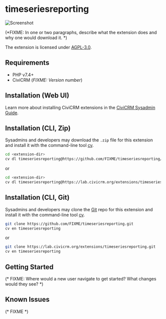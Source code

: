 # timeseriesreporting

![Screenshot](/images/screenshot.png)

(*FIXME: In one or two paragraphs, describe what the extension does and why one would download it. *)

The extension is licensed under [AGPL-3.0](LICENSE.txt).

## Requirements

* PHP v7.4+
* CiviCRM (*FIXME: Version number*)

## Installation (Web UI)

Learn more about installing CiviCRM extensions in the [CiviCRM Sysadmin Guide](https://docs.civicrm.org/sysadmin/en/latest/customize/extensions/).

## Installation (CLI, Zip)

Sysadmins and developers may download the `.zip` file for this extension and
install it with the command-line tool [cv](https://github.com/civicrm/cv).

```bash
cd <extension-dir>
cv dl timeseriesreporting@https://github.com/FIXME/timeseriesreporting/archive/master.zip
```
or
```bash
cd <extension-dir>
cv dl timeseriesreporting@https://lab.civicrm.org/extensions/timeseriesreporting/-/archive/main/timeseriesreporting-main.zip
```

## Installation (CLI, Git)

Sysadmins and developers may clone the [Git](https://en.wikipedia.org/wiki/Git) repo for this extension and
install it with the command-line tool [cv](https://github.com/civicrm/cv).

```bash
git clone https://github.com/FIXME/timeseriesreporting.git
cv en timeseriesreporting
```
or
```bash
git clone https://lab.civicrm.org/extensions/timeseriesreporting.git
cv en timeseriesreporting
```

## Getting Started

(* FIXME: Where would a new user navigate to get started? What changes would they see? *)

## Known Issues

(* FIXME *)
